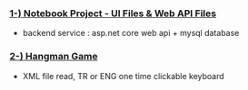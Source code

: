 ### [1-) Notebook Project - UI Files & Web API Files](https://github.com/atakanertrk/Flutter-Projects/tree/main/NotebookProject)
* backend service : asp.net core web api + mysql database

### [2-) Hangman Game](https://github.com/atakanertrk/Flutter-Projects/tree/main/hangman_game)
* XML file read, TR or ENG one time clickable keyboard
